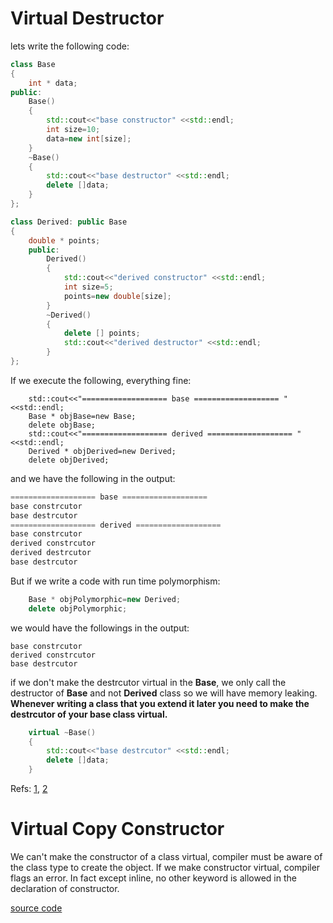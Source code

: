 # Virtual Destructor
lets write the following code:

```cpp
class Base
{
    int * data;
public:
    Base()
    {
        std::cout<<"base constructor" <<std::endl;
        int size=10;
        data=new int[size];
    }
    ~Base()
    {
        std::cout<<"base destructor" <<std::endl;
        delete []data;
    }
};

class Derived: public Base
{
    double * points;
    public:
        Derived()
        {
            std::cout<<"derived constructor" <<std::endl;
            int size=5;
            points=new double[size];
        }
        ~Derived()
        {
            delete [] points;
            std::cout<<"derived destructor" <<std::endl;
        }
};
```
If we execute the following, everything fine:
```
    std::cout<<"=================== base =================== " <<std::endl;
    Base * objBase=new Base;
    delete objBase;
    std::cout<<"=================== derived =================== " <<std::endl;
    Derived * objDerived=new Derived;
    delete objDerived;
```
and we have the following in the output:
```cpp
=================== base =================== 
base constrcutor
base destrcutor
=================== derived =================== 
base constrcutor
derived constrcutor
derived destrcutor
base destrcutor

```

But if we write a code with run time polymorphism:
```cpp
    Base * objPolymorphic=new Derived;
    delete objPolymorphic;
```
    
we would have the followings in the output:

```
base constrcutor
derived constrcutor
base destrcutor
```


if we don't make the destrcutor virtual in the **Base**, we only call the destructor of **Base** and not
**Derived** class so we will have memory leaking.
**Whenever writing a class that you extend it later you need to make the destrcutor of your base class virtual.**

```cpp
    virtual ~Base()
    {
        std::cout<<"base destrcutor" <<std::endl;
        delete []data;
    }
```


Refs: [1](https://stackoverflow.com/questions/461203/when-to-use-virtual-destructors), [2](https://www.youtube.com/watch?v=jELbKhGkEi0)


# Virtual Copy Constructor

We can't make the constructor of a class virtual,
compiler must be aware of the class type to create the object.
If we make constructor virtual, compiler flags an error. In fact
except inline, no other keyword is allowed in the declaration of constructor.


[source code](virtual_copy_constructor_destructor.cpp)
